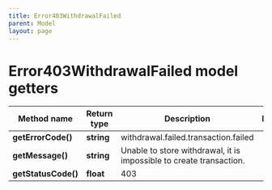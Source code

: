 ```yaml
---
title: Error403WithdrawalFailed
parent: Model
layout: page
---
```


# Error403WithdrawalFailed model getters

Method name | Return type | Description | Notes
------------ | ------------- | ------------- | -------------
**getErrorCode()** | **string** | withdrawal.failed.transaction.failed |
**getMessage()** | **string** | Unable to store withdrawal, it is impossible to create transaction. |
**getStatusCode()** | **float** | 403 |

